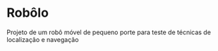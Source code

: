 # Robôlo
Projeto de um robô móvel de pequeno porte para teste de técnicas de localização e navegação
